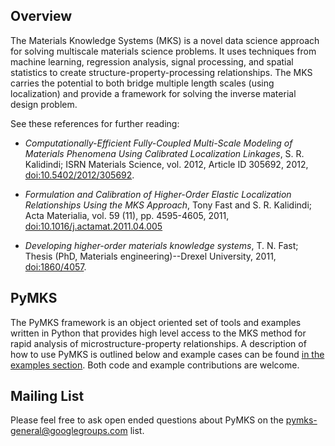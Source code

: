 ## Overview

The Materials Knowledge Systems (MKS) is a novel data science approach
for solving multiscale materials science problems. It uses techniques
from machine learning, regression analysis, signal processing, and
spatial statistics to create structure-property-processing
relationships. The MKS carries the potential to both bridge multiple
length scales (using localization) and provide a framework for solving
the inverse material design problem.

See these references for further reading:

 - *Computationally-Efficient Fully-Coupled Multi-Scale Modeling of
   Materials Phenomena Using Calibrated Localization Linkages*,
   S. R. Kalidindi; ISRN Materials Science, vol. 2012, Article ID
   305692, 2012,
   [doi:10.5402/2012/305692](http://dx.doi.org/10.5402/2012/305692).

 - *Formulation and Calibration of Higher-Order Elastic Localization
   Relationships Using the MKS Approach*, Tony Fast and
   S. R. Kalidindi; Acta Materialia, vol. 59 (11), pp. 4595-4605,
   2011,
   [doi:10.1016/j.actamat.2011.04.005](http://dx.doi.org/10.1016/j.actamat.2011.04.005)

 - *Developing higher-order materials knowledge systems*, T. N. Fast;
   Thesis (PhD, Materials engineering)--Drexel University, 2011,
   [doi:1860/4057](http://dx.doi.org/1860/4057).

## PyMKS

The PyMKS framework is an object oriented set of tools and examples
written in Python that provides high level access to the MKS method
for rapid analysis of microstructure-property relationships. A
description of how to use PyMKS is outlined below and example cases
can be found [in the examples section](EXAMPLES.html). Both code and
example contributions are welcome.

## Mailing List

Please feel free to ask open ended questions about PyMKS on the
<pymks-general@googlegroups.com> list.


